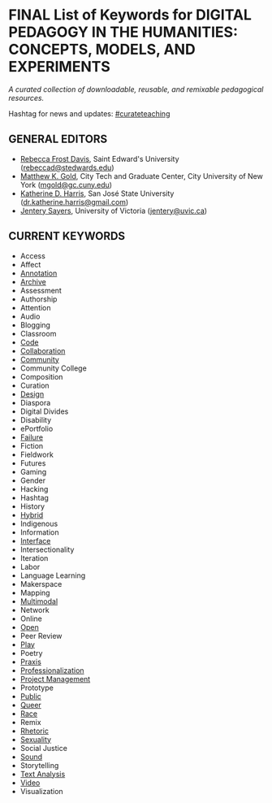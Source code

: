 # FINAL List of Keywords for DIGITAL PEDAGOGY IN THE HUMANITIES: CONCEPTS, MODELS, AND EXPERIMENTS

*A curated collection of downloadable, reusable, and remixable pedagogical resources.*

Hashtag for news and updates: [#curateteaching](https://twitter.com/hashtag/curateteaching?f=realtime&src=hash)

## GENERAL EDITORS

 * [Rebecca Frost Davis](https://commons.mla.org/members/frostdavis/), Saint Edward's University ([rebeccad@stedwards.edu](mailto:rebeccad@stedwards.edu))
 * [Matthew K. Gold](https://commons.mla.org/members/mkgold/), City Tech and Graduate Center, City University of New York ([mgold@gc.cuny.edu](mailto:mgold@gc.cuny.edu))
 * [Katherine D. Harris](https://commons.mla.org/members/kdharris/), San José State University ([dr.katherine.harris@gmail.com](mailto:dr.katherine.harris@gmail.com))
 * [Jentery Sayers](https://commons.mla.org/members/jentery/), University of Victoria ([jentery@uvic.ca](mailto:jentery@uvic.ca))

## CURRENT KEYWORDS

* Access
* Affect
* [Annotation](keywords/annotation.md)
* [Archive](keywords/archive.md)
* Assessment
* Authorship
* Attention
* Audio
* Blogging
* Classroom
* [Code](keywords/code.md)
* [Collaboration](keywords/collaboration.md)
* [Community](keywords/community.md)
* Community College
* Composition
* Curation
* [Design](keywords/design.md)
* Diaspora
* Digital Divides
* Disability
* ePortfolio
* [Failure](keywords/failure.md)
* Fiction
* Fieldwork
* Futures
* Gaming
* Gender
* Hacking
* Hashtag
* History
* [Hybrid](keywords/hybrid.md)
* Indigenous
* Information
* [Interface](keywords/interface.md)
* Intersectionality
* Iteration
* Labor
* Language Learning
* Makerspace
* Mapping
* [Multimodal](keywords/multimodal.md)
* Network
* Online
* [Open](keywords/open.md)
* Peer Review
* [Play](keywords/play.md)
* Poetry
* [Praxis](keywords/praxis.md)
* [Professionalization](keywords/professionalization.md)
* [Project Management](keywords/projectManagement.md)
* Prototype
* [Public](keywords/public.md)
* [Queer](keywords/queer.md)
* [Race](keywords/race.md)
* Remix
* [Rhetoric](keywords/rhetoric.md)
* [Sexuality](keywords/sexuality.md)
* Social Justice
* [Sound](keywords/sound.md)
* Storytelling
* [Text Analysis](keywords/textanalysis.md)
* [Video](keywords/video.md)
* Visualization
